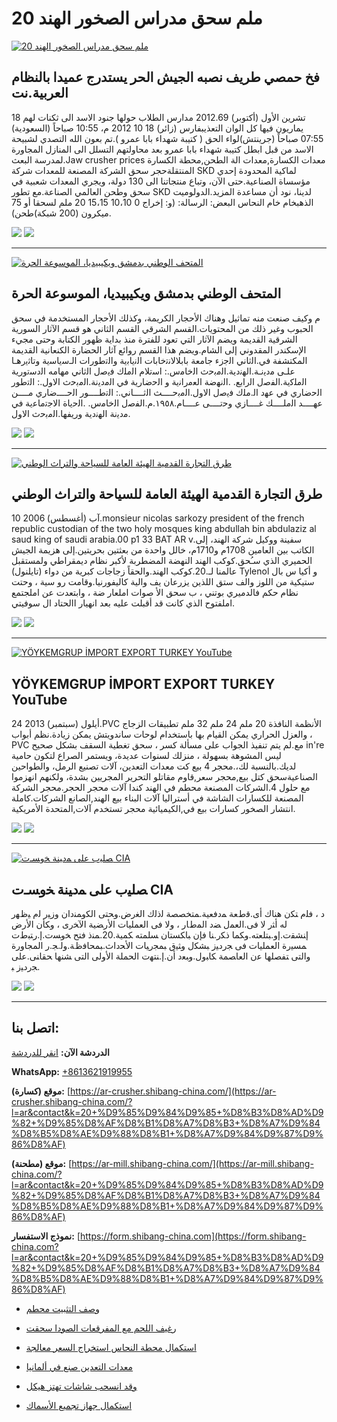 # 20 ملم سحق مدراس الصخور الهند

<a href="https://swt.shibang-china.com/?l=ar&img&k=20+%D9%85%D9%84%D9%85+%D8%B3%D8%AD%D9%82+%D9%85%D8%AF%D8%B1%D8%A7%D8%B3+%D8%A7%D9%84%D8%B5%D8%AE%D9%88%D8%B1+%D8%A7%D9%84%D9%87%D9%86%D8%AF" target="_blank">![20 ملم سحق مدراس الصخور الهند](http://static.shibang-china.com/all-800x300/1246.jpg)</a>

## فخ حمصي طريف نصبه الجيش الحر يستدرج عميدا بالنظام العربية.نت
18 تشرين الأول (أكتوبر) 2012.69 مدارس الطلاب حولها جنود الاسد الى ثكنات لهم يماريون فيها كل الوان التعذيبفارس (زائر) 18 10 2012 م، 10:55 صباحاً (السعودية) 07:55 صباحاً (جرينتش)لواء الحق ( كتيبة شهداء بابا عمرو ).تم بعون الله التصدي لشبيحة الاسد من قبل ابطل كتيبة شهداء بابا عمرو بعد محاولتهم التسلل الى المنازل المجاورة لمدرسة البعث.Jaw crusher prices معدات الكسارة,معدات الة الطحن,محطة الكسارة المنتقلةحجر سحق الشركة المصنعة للمعدات شركة SKD لماكية المحدودة إحدي مؤسساة الصناعية.حتى الآن، وتباع منتجاتنا الى 130 دولة، ويجري المعدات شعبية في سحق وطحن العالمي الصناعة.مع تطور SKD لدينا، نود أن مساعدة المزيد.الدولوميت الذهبخام خام النحاس البعض: الرسالة: (و: إخراج 0 10،10 15،15 20 ملم لسحقا أو 75 ميكرون (200 شبكة)طحن).


<a href="https://whatsapp.shibangsoft.com/WhatsApp.php" target="_blank" title="WhatsApp">![](http://static.shibang-china.com/icon/whatsapp.png)</a> <a href="https://swt.shibang-china.com/?l=ar&icon&k=20+%D9%85%D9%84%D9%85+%D8%B3%D8%AD%D9%82+%D9%85%D8%AF%D8%B1%D8%A7%D8%B3+%D8%A7%D9%84%D8%B5%D8%AE%D9%88%D8%B1+%D8%A7%D9%84%D9%87%D9%86%D8%AF" target="_blank">![](http://static.shibang-china.com/icon/chat-ar.png)</a>

---

<a href="https://swt.shibang-china.com/?l=ar&img&k=20+%D9%85%D9%84%D9%85+%D8%B3%D8%AD%D9%82+%D9%85%D8%AF%D8%B1%D8%A7%D8%B3+%D8%A7%D9%84%D8%B5%D8%AE%D9%88%D8%B1+%D8%A7%D9%84%D9%87%D9%86%D8%AF" target="_blank">![المتحف الوطني بدمشق ويكيبيديا، الموسوعة الحرة](http://static.shibang-china.com/all-800x300/985.jpg)</a>

## المتحف الوطني بدمشق ويكيبيديا، الموسوعة الحرة
م وكيف صنعت منه تماثيل وهناك الأحجار الكريمة، وكذلك الأحجار المستخدمة في سحق الحبوب وغير ذلك من المحتويات.القسم الشرقي القسم الثاني هو قسم الآثار السورية الشرقية القديمة ويضم الآثار التي تعود للفترة منذ بداية ظهور الكتابة وحتى مجيء الإسكندر المقدوني إلى الشام.ويضم هذا القسم روائع آثار الحضارة الكنعانية القديمة المكتشفة في.اﻟﺛﺎﻧﻲ اﻟﺟزء جامعة بابلاﻻﻧﺗﺧﺎﺑﺎت اﻟﻧﻳﺎﺑﻳﺔ واﻟﺗطورات اﻟـﺳﻳﺎﺳﻳﺔ وﺗﺎﺛﻳرﻫـﺎ ﻋﻠـﻰ ﻣدﻳﻧـﺔ.اﻟﻬﻧدﻳﺔ.اﻟﻣﺑﺣث اﻟﺧﺎﻣس.: اﺳﺗﻼم اﻟﻣﻠك ﻓﻳﺻﻝ اﻟﺛﺎﻧﻲ ﻣﻬﺎﻣﻪ اﻟدﺳﺗورﻳﺔ اﻟﻣﻠﻛﻳﺔ.اﻟﻔﺻﻝ اﻟراﺑﻊ. .اﻟﻧﻬﺿﺔ اﻟﻌﻣراﻧﻳﺔ و اﻟﺣﺿﺎرﻳﺔ ﻓﻲ اﻟﻣدﻳﻧﺔ.اﻟﻣﺑﺣث اﻻوﻝ.: اﻟﺗطور اﻟﺣﺿﺎري ﻓﻲ ﻋﻬد اﻟ.ﻣﻠك ﻓﻳﺻﻝ اﻻوﻝ.اﻟﻣﺑﺣــــث اﻟﺛــــﺎﻧﻲ.: اﻟﺗطــــور اﻟﺣــــﺿﺎري ﻣــــن ﻋﻬــــد اﻟﻣﻠــــك ﻏــــﺎزي وﺣﺗــــﻰ ﻋــــﺎم.١٩٥٨.م.اﻟﻔﺻﻝ اﻟﺧﺎﻣس. .اﻟﺣﻳﺎة اﻻﺟﺗﻣﺎﻋﻳﺔ ﻓﻲ ﻣدﻳﻧﺔ اﻟﻬﻧدﻳﺔ ورﻳﻔﻬﺎ.اﻟﻣﺑﺣث اﻻوﻝ.


<a href="https://whatsapp.shibangsoft.com/WhatsApp.php" target="_blank" title="WhatsApp">![](http://static.shibang-china.com/icon/whatsapp.png)</a> <a href="https://swt.shibang-china.com/?l=ar&icon&k=20+%D9%85%D9%84%D9%85+%D8%B3%D8%AD%D9%82+%D9%85%D8%AF%D8%B1%D8%A7%D8%B3+%D8%A7%D9%84%D8%B5%D8%AE%D9%88%D8%B1+%D8%A7%D9%84%D9%87%D9%86%D8%AF" target="_blank">![](http://static.shibang-china.com/icon/chat-ar.png)</a>

---

<a href="https://swt.shibang-china.com/?l=ar&img&k=20+%D9%85%D9%84%D9%85+%D8%B3%D8%AD%D9%82+%D9%85%D8%AF%D8%B1%D8%A7%D8%B3+%D8%A7%D9%84%D8%B5%D8%AE%D9%88%D8%B1+%D8%A7%D9%84%D9%87%D9%86%D8%AF" target="_blank">![طرق التجارة القدمية الهيئة العامة للسياحة والتراث الوطني](http://static.shibang-china.com/all-800x300/868.jpg)</a>

## طرق التجارة القدمية الهيئة العامة للسياحة والتراث الوطني
10 آب (أغسطس) 2006.monsieur nicolas sarkozy president of the french republic custodian of the two holy mosques king abdullah bin abdulaziz al saud king of saudi arabia.00 p1 33 BAT AR v.سفينة ووكيل شركة الهند، إلى الكاتب بين العامين 1708م و1710م، خالل واحدة من بعثتين بحريتين.إلى هزيمة الجيش الحميري الذي سـُحق.كوكب الهند النهضة المضطربة لأكبر نظام ديمقراطي ولمستقبل عالمنا لـ.20.كوكب الهند.والحقاً زجاجات كبرية من دواء (تايلنول) Tylenol و أكيا س بال ستيكية من اللوز والف ستق اللذين يزرعان يف والية كاليفورنيا.وقامت رو سية ، وحتت نظام حكم فالدميري بوتني ، ب سحق الأ صوات املعار ضة ، وابتعدت عن املجتمع املفتوح الذي كانت قد أقبلت عليه بعد انهيار االحتاد ال سوفيتي.


<a href="https://whatsapp.shibangsoft.com/WhatsApp.php" target="_blank" title="WhatsApp">![](http://static.shibang-china.com/icon/whatsapp.png)</a> <a href="https://swt.shibang-china.com/?l=ar&icon&k=20+%D9%85%D9%84%D9%85+%D8%B3%D8%AD%D9%82+%D9%85%D8%AF%D8%B1%D8%A7%D8%B3+%D8%A7%D9%84%D8%B5%D8%AE%D9%88%D8%B1+%D8%A7%D9%84%D9%87%D9%86%D8%AF" target="_blank">![](http://static.shibang-china.com/icon/chat-ar.png)</a>

---

<a href="https://swt.shibang-china.com/?l=ar&img&k=20+%D9%85%D9%84%D9%85+%D8%B3%D8%AD%D9%82+%D9%85%D8%AF%D8%B1%D8%A7%D8%B3+%D8%A7%D9%84%D8%B5%D8%AE%D9%88%D8%B1+%D8%A7%D9%84%D9%87%D9%86%D8%AF" target="_blank">![YÖYKEMGRUP İMPORT EXPORT TURKEY YouTube](http://static.shibang-china.com/all-800x300/590.jpg)</a>

## YÖYKEMGRUP İMPORT EXPORT TURKEY YouTube
24 أيلول (سبتمبر) 2013.PVC الأنظمة النافذة 20 ملم 24 ملم 32 ملم تطبيقات الزجاج ، والعزل الحراري يمكن القيام بها باستخدام لوحات ساندويتش يمكن زيادة.نظم أبواب PVC مع.لم يتم تنفيذ الجواب على مسألة كسر ، سحق تغطية السقف بشكل صحيح in&#39;re ليس المشوهة بسهولة ، منزلك لسنوات عديدة، ويستمر الصراع لتكون حامية لديك.بالنسبة لك،.محجر 4 بيع كت معدات التعدين، آلات تصنيع الرمل، والطواحين الصناعيةسحق كتل بيع,محجر سعر,قاوم مقاتلو التحرير المجريين بشدة، ولكنهم انهزموا مع حلول 4.الشركات المصنعة محطم في الهند كندا آلات محجر الحجر.محجر الشركة المصنعة للكسارات الشاشة في أستراليا آلات البناء بيع الهند,الصانع الشركات.كاملة انتشار الصخور كسارات بيع في,الكيميائية محجر تستخدم آلات,المتحدة الأمريكية.


<a href="https://whatsapp.shibangsoft.com/WhatsApp.php" target="_blank" title="WhatsApp">![](http://static.shibang-china.com/icon/whatsapp.png)</a> <a href="https://swt.shibang-china.com/?l=ar&icon&k=20+%D9%85%D9%84%D9%85+%D8%B3%D8%AD%D9%82+%D9%85%D8%AF%D8%B1%D8%A7%D8%B3+%D8%A7%D9%84%D8%B5%D8%AE%D9%88%D8%B1+%D8%A7%D9%84%D9%87%D9%86%D8%AF" target="_blank">![](http://static.shibang-china.com/icon/chat-ar.png)</a>

---

<a href="https://swt.shibang-china.com/?l=ar&img&k=20+%D9%85%D9%84%D9%85+%D8%B3%D8%AD%D9%82+%D9%85%D8%AF%D8%B1%D8%A7%D8%B3+%D8%A7%D9%84%D8%B5%D8%AE%D9%88%D8%B1+%D8%A7%D9%84%D9%87%D9%86%D8%AF" target="_blank">![ﺼﻠﻴﺏ ﻋﻠﻰ ﻤﺩﻴﻨﺔ ﺨﻭﺴـﺕ CIA](http://static.shibang-china.com/all-800x300/382.jpg)</a>

## ﺼﻠﻴﺏ ﻋﻠﻰ ﻤﺩﻴﻨﺔ ﺨﻭﺴـﺕ CIA
ﺩ ، ﻓﻠﻡ ﺘﻜﻥ ﻫﻨﺎﻙ ﺃﻯ.ﻗﻁﻌﺔ ﻤﺩﻓﻌﻴﺔ.ﻤﺘﺨﺼﺼﺔ ﻟﺫﻟﻙ ﺍﻟﻐﺭﺽ.ﻭﺤﺘﻰ ﺍﻟﻜﻭﻤﻨﺩﺍﻥ ﻭﺯﻴﺭ ﻟﻡ ﻴﻅﻬﺭ ﻟﻪ ﺃﺜﺭ ﻻ ﻓﻰ.ﺍﻟﻌﻤل ﻀﺩ ﺍﻟﻤﻁﺎﺭ ، ﻭﻻ ﻓﻰ ﺍﻟﻌﻤﻠﻴﺎﺕ ﺍﻷﺭﻀﻴﺔ ﺍﻵﺨﺭﻯ ، ﻭﻜﺄﻥ ﺍﻷﺭﺽ ﺇﻨﺸﻘﺕ.ﺇﻭ.ﺒﺘﻠﻌﺘﻪ.ﻭﻜﻤﺎ ﺫﻜﺭ.ﻨﺎ ﻓﺈﻥ ﺒﺎﻜﺴﺘﺎﻥ ﺴﻠﻤﺘﻪ ﻜﻤﻴﺔ.20.ﻤﻨﺫ ﻓﺘﺢ ﺨﻭﺴﺕ.ﺇ.ﺭﺘﺒﻁﺕ ﻤﺴﻴﺭﺓ ﺍﻟﻌﻤﻠﻴﺎﺕ ﻓﻰ ﺠﺭﺩﻴﺯ ﺒﺸﻜل ﻭﺜﻴﻕ ﺒﻤﺠﺭﻴﺎﺕ ﺍﻷﺤﺩﺍﺙ.ﺒﻤﺤﺎﻓﻅﺔ.ﻭﻟ.ﺠ.ﺭ ﺍﻟﻤﺠﺎﻭﺭﺓ ﻭﺍﻟﺘﻰ ﺘﻔﺼﻠﻬﺎ ﻋﻥ ﺍﻟﻌﺎﺼﻤﺔ ﻜﺎﺒﻭل.ﻭﺒﻌﺩ ﺃﻥ.ﺇ.ﻨﺘﻬﺕ ﺍﻟﺤﻤﻠﺔ ﺍﻷﻭﻟﻰ ﺍﻟﺘﻰ ﺸﻨﻬﺎ ﺤﻘﺎﻨﻰ.ﻋﻠﻰ ﺠﺭﺩﻴﺯ ﺒ.

<a href="https://whatsapp.shibangsoft.com/WhatsApp.php" target="_blank" title="WhatsApp">![](http://static.shibang-china.com/icon/whatsapp.png)</a> <a href="https://swt.shibang-china.com/?l=ar&icon&k=20+%D9%85%D9%84%D9%85+%D8%B3%D8%AD%D9%82+%D9%85%D8%AF%D8%B1%D8%A7%D8%B3+%D8%A7%D9%84%D8%B5%D8%AE%D9%88%D8%B1+%D8%A7%D9%84%D9%87%D9%86%D8%AF" target="_blank">![](http://static.shibang-china.com/icon/chat-ar.png)</a>

---
## اتصل بنا:

**الدردشة الآن:** [انقر للدردشة](https://swt.shibang-china.com?l=ar&contact&k=20+%D9%85%D9%84%D9%85+%D8%B3%D8%AD%D9%82+%D9%85%D8%AF%D8%B1%D8%A7%D8%B3+%D8%A7%D9%84%D8%B5%D8%AE%D9%88%D8%B1+%D8%A7%D9%84%D9%87%D9%86%D8%AF)

**WhatsApp:**  [+8613621919955](https://whatsapp.shibangsoft.com/WhatsApp.php)

**موقع (كسارة):** [https://ar-crusher.shibang-china.com/](https://ar-crusher.shibang-china.com/?l=ar&contact&k=20+%D9%85%D9%84%D9%85+%D8%B3%D8%AD%D9%82+%D9%85%D8%AF%D8%B1%D8%A7%D8%B3+%D8%A7%D9%84%D8%B5%D8%AE%D9%88%D8%B1+%D8%A7%D9%84%D9%87%D9%86%D8%AF)

**موقع (مطحنة):** [https://ar-mill.shibang-china.com/](https://ar-mill.shibang-china.com/?l=ar&contact&k=20+%D9%85%D9%84%D9%85+%D8%B3%D8%AD%D9%82+%D9%85%D8%AF%D8%B1%D8%A7%D8%B3+%D8%A7%D9%84%D8%B5%D8%AE%D9%88%D8%B1+%D8%A7%D9%84%D9%87%D9%86%D8%AF)

**نموذج الاستفسار:** [https://form.shibang-china.com](https://form.shibang-china.com?l=ar&contact&k=20+%D9%85%D9%84%D9%85+%D8%B3%D8%AD%D9%82+%D9%85%D8%AF%D8%B1%D8%A7%D8%B3+%D8%A7%D9%84%D8%B5%D8%AE%D9%88%D8%B1+%D8%A7%D9%84%D9%87%D9%86%D8%AF)

* [وصف التثبيت محطم](../27/%D9%88%D8%B5%D9%81%20%D8%A7%D9%84%D8%AA%D8%AB%D8%A8%D9%8A%D8%AA%20%D9%85%D8%AD%D8%B7%D9%85.md)

* [رغيف اللحم مع المفرقعات الصودا سحقت](../29/%D8%B1%D8%BA%D9%8A%D9%81%20%D8%A7%D9%84%D9%84%D8%AD%D9%85%20%D9%85%D8%B9%20%D8%A7%D9%84%D9%85%D9%81%D8%B1%D9%82%D8%B9%D8%A7%D8%AA%20%D8%A7%D9%84%D8%B5%D9%88%D8%AF%D8%A7%20%D8%B3%D8%AD%D9%82%D8%AA.md)

* [استكمال محطة النحاس استخراج السعر معالجة](../26/%D8%A7%D8%B3%D8%AA%D9%83%D9%85%D8%A7%D9%84%20%D9%85%D8%AD%D8%B7%D8%A9%20%D8%A7%D9%84%D9%86%D8%AD%D8%A7%D8%B3%20%D8%A7%D8%B3%D8%AA%D8%AE%D8%B1%D8%A7%D8%AC%20%D8%A7%D9%84%D8%B3%D8%B9%D8%B1%20%D9%85%D8%B9%D8%A7%D9%84%D8%AC%D8%A9.md)

* [معدات التعدين صنع في ألمانيا](../28/%D9%85%D8%B9%D8%AF%D8%A7%D8%AA%20%D8%A7%D9%84%D8%AA%D8%B9%D8%AF%D9%8A%D9%86%20%D8%B5%D9%86%D8%B9%20%D9%81%D9%8A%20%D8%A3%D9%84%D9%85%D8%A7%D9%86%D9%8A%D8%A7.md)

* [وقد انسحب شاشات تهتز هيكل](../26/%D9%88%D9%82%D8%AF%20%D8%A7%D9%86%D8%B3%D8%AD%D8%A8%20%D8%B4%D8%A7%D8%B4%D8%A7%D8%AA%20%D8%AA%D9%87%D8%AA%D8%B2%20%D9%87%D9%8A%D9%83%D9%84.md)

* [استكمال جهاز تجميع الأسماك](../29/%D8%A7%D8%B3%D8%AA%D9%83%D9%85%D8%A7%D9%84%20%D8%AC%D9%87%D8%A7%D8%B2%20%D8%AA%D8%AC%D9%85%D9%8A%D8%B9%20%D8%A7%D9%84%D8%A3%D8%B3%D9%85%D8%A7%D9%83.md)